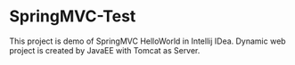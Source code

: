 # SpringMVC-Test
This project is demo of SpringMVC HelloWorld in Intellij IDea. Dynamic web project is created by JavaEE with Tomcat as Server.

